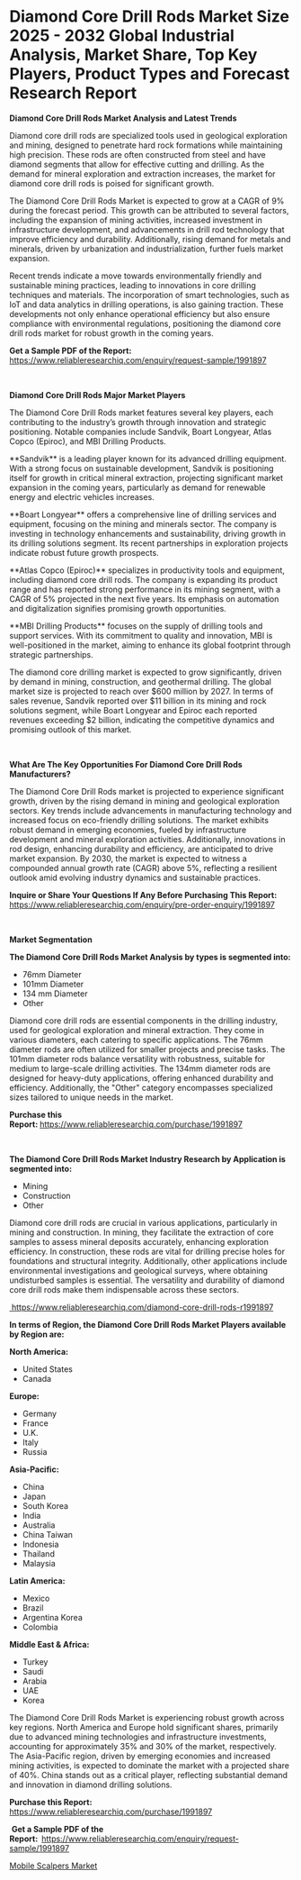 <p><h1>Diamond Core Drill Rods Market Size 2025 - 2032 Global Industrial Analysis, Market Share, Top Key Players, Product Types and Forecast Research Report</h1></p><p><strong>Diamond Core Drill Rods Market Analysis and Latest Trends</strong></p>
<p><p>Diamond core drill rods are specialized tools used in geological exploration and mining, designed to penetrate hard rock formations while maintaining high precision. These rods are often constructed from steel and have diamond segments that allow for effective cutting and drilling. As the demand for mineral exploration and extraction increases, the market for diamond core drill rods is poised for significant growth.</p><p>The Diamond Core Drill Rods Market is expected to grow at a CAGR of 9% during the forecast period. This growth can be attributed to several factors, including the expansion of mining activities, increased investment in infrastructure development, and advancements in drill rod technology that improve efficiency and durability. Additionally, rising demand for metals and minerals, driven by urbanization and industrialization, further fuels market expansion.</p><p>Recent trends indicate a move towards environmentally friendly and sustainable mining practices, leading to innovations in core drilling techniques and materials. The incorporation of smart technologies, such as IoT and data analytics in drilling operations, is also gaining traction. These developments not only enhance operational efficiency but also ensure compliance with environmental regulations, positioning the diamond core drill rods market for robust growth in the coming years.</p></p>
<p><strong>Get a Sample PDF of the Report:&nbsp;</strong> <a href="https://www.reliableresearchiq.com/enquiry/request-sample/1991897?utm_campaign=2117&utm_medium=2&utm_source=Github&utm_content=ia&utm_term=17022025&utm_id=diamond-core-drill-rods">https://www.reliableresearchiq.com/enquiry/request-sample/1991897</a></p>
<p>&nbsp;</p>
<p><strong>Diamond Core Drill Rods Major Market Players</strong></p>
<p><p>The Diamond Core Drill Rods market features several key players, each contributing to the industry’s growth through innovation and strategic positioning. Notable companies include Sandvik, Boart Longyear, Atlas Copco (Epiroc), and MBI Drilling Products.</p><p>**Sandvik** is a leading player known for its advanced drilling equipment. With a strong focus on sustainable development, Sandvik is positioning itself for growth in critical mineral extraction, projecting significant market expansion in the coming years, particularly as demand for renewable energy and electric vehicles increases.</p><p>**Boart Longyear** offers a comprehensive line of drilling services and equipment, focusing on the mining and minerals sector. The company is investing in technology enhancements and sustainability, driving growth in its drilling solutions segment. Its recent partnerships in exploration projects indicate robust future growth prospects.</p><p>**Atlas Copco (Epiroc)** specializes in productivity tools and equipment, including diamond core drill rods. The company is expanding its product range and has reported strong performance in its mining segment, with a CAGR of 5% projected in the next five years. Its emphasis on automation and digitalization signifies promising growth opportunities.</p><p>**MBI Drilling Products** focuses on the supply of drilling tools and support services. With its commitment to quality and innovation, MBI is well-positioned in the market, aiming to enhance its global footprint through strategic partnerships.</p><p>The diamond core drilling market is expected to grow significantly, driven by demand in mining, construction, and geothermal drilling. The global market size is projected to reach over $600 million by 2027. In terms of sales revenue, Sandvik reported over $11 billion in its mining and rock solutions segment, while Boart Longyear and Epiroc each reported revenues exceeding $2 billion, indicating the competitive dynamics and promising outlook of this market.</p></p>
<p>&nbsp;</p>
<p><strong>What Are The Key Opportunities For Diamond Core Drill Rods Manufacturers?</strong></p>
<p><p>The Diamond Core Drill Rods market is projected to experience significant growth, driven by the rising demand in mining and geological exploration sectors. Key trends include advancements in manufacturing technology and increased focus on eco-friendly drilling solutions. The market exhibits robust demand in emerging economies, fueled by infrastructure development and mineral exploration activities. Additionally, innovations in rod design, enhancing durability and efficiency, are anticipated to drive market expansion. By 2030, the market is expected to witness a compounded annual growth rate (CAGR) above 5%, reflecting a resilient outlook amid evolving industry dynamics and sustainable practices.</p></p>
<p><strong>Inquire or Share Your Questions If Any Before Purchasing This Report:</strong> <a href="https://www.reliableresearchiq.com/enquiry/pre-order-enquiry/1991897?utm_campaign=2117&utm_medium=2&utm_source=Github&utm_content=ia&utm_term=17022025&utm_id=diamond-core-drill-rods">https://www.reliableresearchiq.com/enquiry/pre-order-enquiry/1991897</a></p>
<p>&nbsp;</p>
<p><strong>Market Segmentation</strong></p>
<p><strong>The Diamond Core Drill Rods Market Analysis by types is segmented into:</strong></p>
<p><ul><li>76mm Diameter</li><li>101mm Diameter</li><li>134 mm Diameter</li><li>Other</li></ul></p>
<p><p>Diamond core drill rods are essential components in the drilling industry, used for geological exploration and mineral extraction. They come in various diameters, each catering to specific applications. The 76mm diameter rods are often utilized for smaller projects and precise tasks. The 101mm diameter rods balance versatility with robustness, suitable for medium to large-scale drilling activities. The 134mm diameter rods are designed for heavy-duty applications, offering enhanced durability and efficiency. Additionally, the "Other" category encompasses specialized sizes tailored to unique needs in the market.</p></p>
<p><strong>Purchase this Report:&nbsp;</strong><a href="https://www.reliableresearchiq.com/purchase/1991897?utm_campaign=2117&utm_medium=2&utm_source=Github&utm_content=ia&utm_term=17022025&utm_id=diamond-core-drill-rods">https://www.reliableresearchiq.com/purchase/1991897</a></p>
<p>&nbsp;</p>
<p><strong>The Diamond Core Drill Rods Market Industry Research by Application is segmented into:</strong></p>
<p><ul><li>Mining</li><li>Construction</li><li>Other</li></ul></p>
<p><p>Diamond core drill rods are crucial in various applications, particularly in mining and construction. In mining, they facilitate the extraction of core samples to assess mineral deposits accurately, enhancing exploration efficiency. In construction, these rods are vital for drilling precise holes for foundations and structural integrity. Additionally, other applications include environmental investigations and geological surveys, where obtaining undisturbed samples is essential. The versatility and durability of diamond core drill rods make them indispensable across these sectors.</p></p>
<p><a href="https://www.reliableresearchiq.com/diamond-core-drill-rods-r1991897?utm_campaign=2117&utm_medium=2&utm_source=Github&utm_content=ia&utm_term=17022025&utm_id=diamond-core-drill-rods">&nbsp;https://www.reliableresearchiq.com/diamond-core-drill-rods-r1991897</a></p>
<p><strong>In terms of Region, the Diamond Core Drill Rods Market Players available by Region are:</strong></p>
<p>
    <p> <strong> North America: </strong>
        <ul>
            <li>United States</li>
            <li>Canada</li>
        </ul>
        </p> 
    <p> <strong> Europe: </strong>
        <ul>
            <li>Germany</li>
            <li>France</li>
            <li>U.K.</li>
            <li>Italy</li>
            <li>Russia</li>
        </ul>
        </p> 
    <p> <strong> Asia-Pacific: </strong>
        <ul>
            <li>China</li>
            <li>Japan</li>
            <li>South Korea</li>
            <li>India</li>
            <li>Australia</li>
            <li>China Taiwan</li>
            <li>Indonesia</li>
            <li>Thailand</li>
            <li>Malaysia</li>
        </ul>
        </p> 
    <p> <strong> Latin America: </strong>
        <ul>
            <li>Mexico</li>
            <li>Brazil</li>
            <li>Argentina Korea</li>
            <li>Colombia</li>
        </ul>
        </p> 
    <p> <strong> Middle East & Africa: </strong>
        <ul>
            <li>Turkey</li>
            <li>Saudi</li>
            <li>Arabia</li>
            <li>UAE</li>
            <li>Korea</li>
        </ul>
    </p>
    </p>
<p><p>The Diamond Core Drill Rods Market is experiencing robust growth across key regions. North America and Europe hold significant shares, primarily due to advanced mining technologies and infrastructure investments, accounting for approximately 35% and 30% of the market, respectively. The Asia-Pacific region, driven by emerging economies and increased mining activities, is expected to dominate the market with a projected share of 40%. China stands out as a critical player, reflecting substantial demand and innovation in diamond drilling solutions.</p></p>
<p><strong>Purchase this Report: </strong><a href="https://www.reliableresearchiq.com/purchase/1991897?utm_campaign=2117&utm_medium=2&utm_source=Github&utm_content=ia&utm_term=17022025&utm_id=diamond-core-drill-rods">https://www.reliableresearchiq.com/purchase/1991897</a></p>
<p>&nbsp;<strong>Get a Sample PDF of the Report:&nbsp;&nbsp;</strong><a href="https://www.reliableresearchiq.com/enquiry/request-sample/1991897?utm_campaign=2117&utm_medium=2&utm_source=Github&utm_content=ia&utm_term=17022025&utm_id=diamond-core-drill-rods">https://www.reliableresearchiq.com/enquiry/request-sample/1991897</a></p>
<p><strong></strong></p>
<p><p><a href="https://github.com/DixieGrimes/Market-Research-Report-List-1/blob/main/mobile-scalpers-market.md?utm_campaign=2117&utm_medium=2&utm_source=Github&utm_content=ia&utm_term=17022025&utm_id=diamond-core-drill-rods">Mobile Scalpers Market</a></p></p>